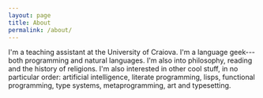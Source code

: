 ```yaml
---
layout: page
title: About
permalink: /about/
---
```


I'm a teaching assistant at the University of Craiova. I'm a language geek---both
programming and natural languages. I'm also into philosophy, reading and the
history of religions. I'm also interested in other cool stuff, in no particular
order: artificial intelligence, literate programming, lisps, functional
programming, type systems, metaprogramming, art and typesetting.